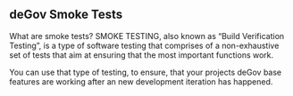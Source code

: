 deGov Smoke Tests
-----------------

What are smoke tests? SMOKE TESTING, also known as “Build Verification Testing”, is a type of software testing that comprises of a non-exhaustive set of tests that aim at ensuring that the most important functions work.

You can use that type of testing, to ensure, that your projects deGov base features are working after an new development iteration has happened.

